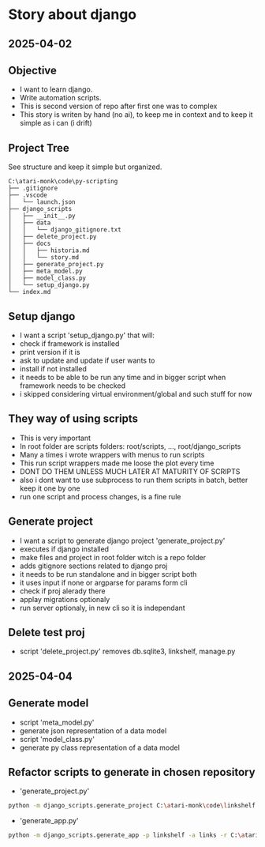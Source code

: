 # Story about django

## 2025-04-02

## Objective

- I want to learn django.
- Write automation scripts.
- This is second version of repo after first one was to complex
- This story is writen by hand (no ai), to keep me in context and to keep it simple as i can (i drift)

## Project Tree

See structure and keep it simple but organized.

```plaintext
C:\atari-monk\code\py-scripting
├── .gitignore
├── .vscode
│   └── launch.json
├── django_scripts
│   ├── __init__.py
│   ├── data
│   │   └── django_gitignore.txt
│   ├── delete_project.py
│   ├── docs
│   │   ├── historia.md
│   │   └── story.md
│   ├── generate_project.py
│   ├── meta_model.py
│   ├── model_class.py
│   └── setup_django.py
└── index.md
```

## Setup django

- I want a script 'setup_django.py' that will:
- check if framework is installed
- print version if it is
- ask to update and update if user wants to
- install if not installed
- it needs to be able to be run any time and in bigger script when framework needs to be checked
- i skipped considering virtual environment/global and such stuff for now

## They way of using scripts

- This is very important
- In root folder are scripts folders: root/scripts, ..., root/django_scripts
- Many a times i wrote wrappers with menus to run scripts
- This run script wrappers made me loose the plot every time
- DONT DO THEM UNLESS MUCH LATER AT MATURITY OF SCRIPTS
- also i dont want to use subprocess to run them scripts in batch, better keep it one by one
- run one script and process changes, is a fine rule

## Generate project

- I want a script to generate django project 'generate_project.py'
- executes if django installed
- make files and project in root folder witch is a repo folder
- adds gitignore sections related to django proj
- it needs to be run standalone and in bigger script both
- it uses input if none or argparse for params form cli
- check if proj alerady there
- applay migrations optionaly
- run server optionaly, in new cli so it is independant

## Delete test proj

- script 'delete_project.py' removes db.sqlite3, linkshelf, manage.py

## 2025-04-04

## Generate model

- script 'meta_model.py'
- generate json representation of a data model
- script 'model_class.py'
- generate py class representation of a data model

## Refactor scripts to generate in chosen repository

- 'generate_project.py'

```sh
python -m django_scripts.generate_project C:\atari-monk\code\linkshelf --gitignore-template C:\atari-monk\code\py-scripting\data\django_gitignore.txt
```

- 'generate_app.py'

```sh
python -m django_scripts.generate_app -p linkshelf -a links -r C:\atari-monk\code\linkshelf
```
